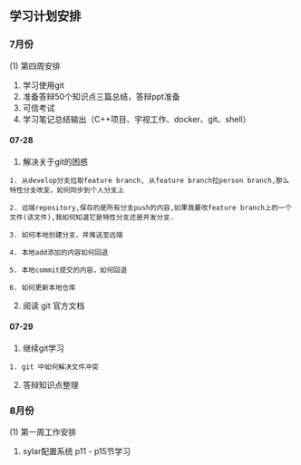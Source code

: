 ## 学习计划安排

### 7月份

(1) 第四周安排

1. 学习使用git
2. 准备答辩50个知识点三篇总结，答辩ppt准备
3. 可信考试
4. 学习笔记总结输出（C++项目、宇视工作、docker、git、shell）

#### 07-28

1. 解决关于git的困惑

```
1. 从develop分支拉取feature branch, 从feature branch拉person branch,那么特性分支改变，如何同步到个人分支上

2. 远端repository,保存的是所有分支push的内容,如果我要改feature branch上的一个文件(该文件),我如何知道它是特性分支还是开发分支.

3. 如何本地创建分支，并推送至远端

4. 本地add添加的内容如何回退

5. 本地commit提交的内容，如何回退

6. 如何更新本地仓库
```

2. 阅读 git 官方文档

#### 07-29

1. 继续git学习

```
1. git 中如何解决文件冲突
```

2. 答辩知识点整理

### 8月份

(1) 第一周工作安排

1. sylar配置系统 p11 - p15节学习